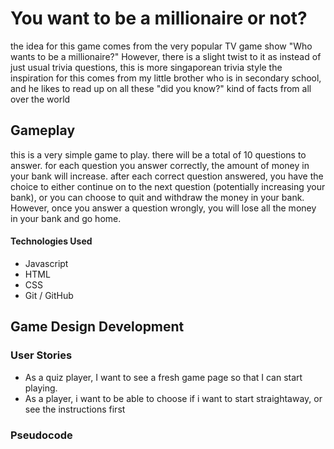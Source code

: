 
<h1>You want to be a millionaire or not?</h1>
the idea for this game comes from the very popular TV game show "Who wants to be a millionaire?"
However, there is a slight twist to it as instead of just usual trivia questions, this is more singaporean trivia style
the inspiration for this comes from my little brother who is in secondary school, and he likes to read up on all these "did you know?" kind of facts from all over the world

<h2>Gameplay</h2>
this is a very simple game to play. there will be a total of 10 questions to answer. for each question you answer correctly, the amount of money in your bank will increase. after each correct question answered, you have the choice to either continue on to the next question (potentially increasing your bank), or you can choose to quit and withdraw the money in your bank. However, once you answer a question wrongly, you will lose all the money in your bank and go home.

<h4>Technologies Used</h4>
<ul>
  <li>Javascript</li>
  <li>HTML</li>
  <li>CSS</li>
  <li>Git / GitHub</li>
</ul>

<h2>Game Design Development</h2>

<h3>User Stories</h3>
<p>
  <ul>
    <li>As a quiz player, I want to see a fresh game page so that I can start playing.</li>
    <li>As a player, i want to be able to choose if i want to start straightaway, or see the instructions first</li>

  </ul>
</p>

<h3>Pseudocode</h3>
